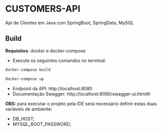 # CUSTOMERS-API
Api de Clientes em Java com SpringBoot, SpringData, MySQL

## Build

**Requisitos**: docker e docker-compose

* Execute os seguintes comandos no terminal:

 ```sh
 docker-compose build
 
 docker-compose up
 
 ```
* Endpoint da API: http://localhost:8080
* Documentação Swagger: http://localhost:8080/swagger-ui.html#/
 
 
**OBS:** para executar o projeto pela IDE será necessário definir estas duas variáveis de ambiente:
 - DB_HOST;
 - MYSQL_ROOT_PASSWORD;

